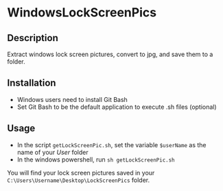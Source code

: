 # WindowsLockScreenPics
## Description
Extract windows lock screen pictures, convert to jpg, and save them to a folder.

## Installation
- Windows users need to install Git Bash
- Set Git Bash to be the default application to execute .sh files (optional)

## Usage
- In the script `getLockScreenPic.sh`, set the variable `$userName` as the name of your *User* folder
- In the windows powershell, run `sh getLockScreenPic.sh`

You will find your lock screen pictures saved in your `C:\Users\Username\Desktop\LockScreenPics` folder.
